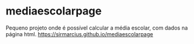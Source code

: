 # mediaescolarpage

Pequeno projeto onde é possível calcular a média escolar, com dados na página html. https://sirmarcius.github.io/mediaescolarpage
